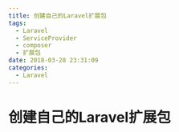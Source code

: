```yaml
---
title: 创建自己的Laravel扩展包
tags: 
  - Laravel
  - ServiceProvider
  - composer
  - 扩展包
date: 2018-03-28 23:31:09
categories: 
  - Laravel
---
```



# 创建自己的Laravel扩展包 

